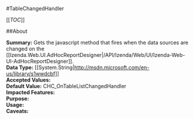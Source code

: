#TableChangedHandler

[[_TOC_]]

##About

**Summary:** Gets the javascript method that fires when the data sources are changed on the [[Izenda.Web.UI.AdHocReportDesigner|/API/Izenda/Web/UI/Izenda-Web-UI-AdHocReportDesigner]].  
**Data Type:** [[System.String|http://msdn.microsoft.com/en-us/library/s1wwdcbf]]  
**Accepted Values:**   
**Default Value:** CHC_OnTableListChangedHandler  
**Impacted Features:**   
**Purpose:**   
**Usage:**   
**Caveats:**   

